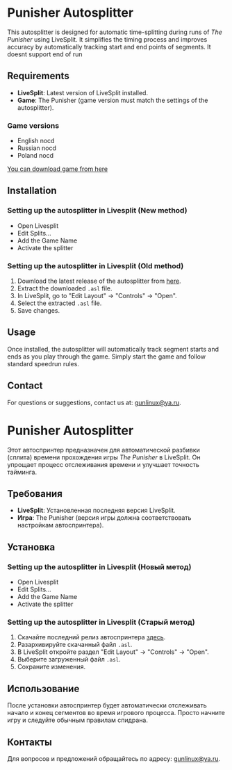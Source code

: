 # Punisher Autosplitter

This autosplitter is designed for automatic time-splitting during runs of *The Punisher* using LiveSplit. It simplifies the timing process and improves accuracy by automatically tracking start and end points of segments.
It doesnt support end of run

## Requirements

- **LiveSplit**: Latest version of LiveSplit installed.
- **Game**: The Punisher (game version must match the settings of the autosplitter).

### Game versions

- English nocd
- Russian nocd
- Poland nocd

[You can download game from here](https://www.myabandonware.com/game/the-punisher-c6u)

## Installation

### Setting up the autosplitter in Livesplit (New method)

- Open Livesplit
- Edit Splits...
- Add the Game Name
- Activate the splitter

### Setting up the autosplitter in Livesplit (Old method)

1. Download the latest release of the autosplitter from [here](https://raw.githubusercontent.com/gunlinux/LiveSplit.Punisher/refs/heads/master/LiveSplit.Punisher.asl).
2. Extract the downloaded `.asl` file.
3. In LiveSplit, go to "Edit Layout" -> "Controls" -> "Open".
4. Select the extracted `.asl` file.
5. Save changes.

## Usage

Once installed, the autosplitter will automatically track segment starts and ends as you play through the game. Simply start the game and follow standard speedrun rules.

## Contact

For questions or suggestions, contact us at: gunlinux@ya.ru.




# Punisher Autosplitter

Этот автоспринтер предназначен для автоматической разбивки (сплита) времени прохождения игры *The Punisher* в LiveSplit. Он упрощает процесс отслеживания времени и улучшает точность тайминга.

## Требования

- **LiveSplit**: Установленная последняя версия LiveSplit.
- **Игра**: The Punisher (версия игры должна соответствовать настройкам автоспринтера).

## Установка

### Setting up the autosplitter in Livesplit (Новый метод)

- Open Livesplit
- Edit Splits...
- Add the Game Name
- Activate the splitter

### Setting up the autosplitter in Livesplit (Старый метод)

1. Скачайте последний релиз автоспринтера [здесь](https://raw.githubusercontent.com/gunlinux/LiveSplit.Punisher/refs/heads/master/LiveSplit.Punisher.asl).
2. Разархивируйте скачанный файл `.asl`.
3. В LiveSplit откройте раздел "Edit Layout" -> "Controls" -> "Open".
4. Выберите загруженный файл `.asl`.
5. Сохраните изменения.

## Использование

После установки автоспринтер будет автоматически отслеживать начало и конец сегментов во время игрового процесса. Просто начните игру и следуйте обычным правилам спидрана.



## Контакты

Для вопросов и предложений обращайтесь по адресу: gunlinux@ya.ru.

